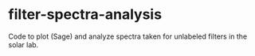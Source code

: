 # filter-spectra-analysis
Code to plot (Sage) and analyze spectra taken for unlabeled filters in the solar lab.
